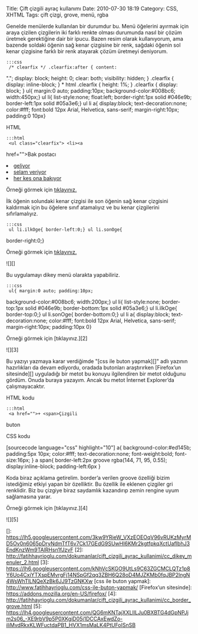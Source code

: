 Title: Çift çizgili ayraç kullanımı
Date: 2010-07-30 18:19
Category: CSS, XHTML
Tags: çift çizgi, grove, menü, rgba

Genelde menülerde kullanılan bir durumdur bu. Menü öğelerini ayırmak
için araya çizilen çizgilerin iki farklı renkte olması durumunda nasıl
bir çözüm üretmek gerektiğine dair bir ipucu. Bazen resim olarak
kullanıyorum, ama bazende soldaki öğenin sağ kenar çizgisine bir renk,
sağdaki öğenin sol kenar çizgisine farklı bir renk atayarak çözüm
üretmeyi deniyorum.  

	:::css
	 /* clearfix */ .clearfix:after { content:
"."; display: block; height: 0; clear: both; visibility: hidden; }
.clearfix { display: inline-block; } * html .clearfix { height: 1%; }
.clearfix { display: block; } ul{ margin:0 auto; padding:10px;
background-color:#008bc6; width:450px;} ul li{ list-style:none;
float:left; border-right:1px solid #046e9b; border-left:1px solid
#05a3e6;} ul li a{ display:block; text-decoration:none; color:#fff;
font:bold 12px Arial, Helvetica, sans-serif; margin-right:10px;
padding:0 10px} 

HTML

	:::html
	 <ul class="clearfix"> <li><a
href="">Bak postacı</a></li> <li><a
href="">geliyor</a></li> <li><a href="">selam
veriyor</a></li> <li><a href="">her kes ona bakıyor</a></li>
</ul> 

Örneği görmek için [tıklayınız.][]

İlk öğenin solundaki kenar çizgisi ile son öğenin sağ kenar çizgisini
kaldırmak için bu öğelere sınıf atamalıyız ve bu kenar çizgilerini
sıfırlamalıyız.

	:::css
	 ul li.ilkOge{ border-left:0;} ul li.sonOge{
border-right:0;} 

Örneği görmek için [tıklayınız.][1]

![][]

Bu uygulamayı dikey menü olarakta yapabiliriz.

	:::css
	 ul{ margin:0 auto; padding:10px;
background-color:#008bc6; width:200px;} ul li{ list-style:none;
border-top:1px solid #046e9b; border-bottom:1px solid #05a3e6;} ul
li.ilkOge{ border-top:0;} ul li.sonOge{ border-bottom:0;} ul li a{
display:block; text-decoration:none; color:#fff; font:bold 12px Arial,
Helvetica, sans-serif; margin-right:10px; padding:10px 0} 

Örneği görmek için [tıklayınız.][2]

![][3]

Bu yazıyı yazmaya karar verdiğimde "[css ile buton yapmak][]" adlı
yazının hazırlıkları da devam ediyordu, oradada butonları araştırırken
[Firefox’un sitesinde][] uyguladığı bir metot bu konuyu ilgilendiren bir
metot olduğunu gördüm. Onuda buraya yazayım. Ancak bu metot İnternet
Explorer’da çalışmayacaktır.

HTML kodu

	:::html
	 <a href="">+ <span>Çizgili
buton</span></a> 

CSS kodu

[sourcecode language="css" highlight="10"] a{ background-color:#ed145b;
padding:5px 10px; color:#fff; text-decoration:none; font-weight:bold;
font-size:16px; } a span{ border-left:2px groove rgba(144, 71, 95,
0.55); display:inline-block; padding-left:6px } 

Koda biraz açıklama getirelim. border’a verilen groove özelliği bizim
istediğimiz etkiyi yapan bir özelliktir. Bu özellik ile eklenen çizgiler
gri renklidir. Biz bu çizgiye biraz saydamlık kazandırıp zemin rengine
uyum sağlamasına yarar.

Örneği görmek için [tıklayınız.][4]

![][5]

</p>

  [tıklayınız.]: http://fatihhayrioglu.com/dokumanlar/cift_cizgili_ayrac_kullanimi/cc_yatay_menuler.html
  [1]: http://fatihhayrioglu.com/dokumanlar/cift_cizgili_ayrac_kullanimi/cc_yatay_menuler_2.html
  []: https://lh5.googleusercontent.com/3kw9YRieW_VXzEOEOqV96vRUKzMyrMD5Ov0n6065pDryNdmTfT6v7Ck17GEdG9SUwHI6KMr2kgtfpkqXctUafIbhJ3EndKnzWm9TAlRHsn1fJzvF
  [2]: http://fatihhayrioglu.com/dokumanlar/cift_cizgili_ayrac_kullanimi/cc_dikey_menuler_2.html
  [3]: https://lh6.googleusercontent.com/kNhVcSKGO9UtLs9C63ZGCMCLQTz1p8Y6Uo4CxiYTXspEMvrgFj14NSpGf2qq3ZBH6Q28oD4MJZKMb0fqJBP2lngN4WsWhTlLNQeXzBk6JJ9TzGNKXw
  [css ile buton yapmak]: http://www.fatihhayrioglu.com/css-ile-buton-yapmak/
  [Firefox’un sitesinde]: https://addons.mozilla.org/en-US/firefox/
  [4]: http://fatihhayrioglu.com/dokumanlar/cift_cizgili_ayrac_kullanimi/cc_border_grove.html
  [5]: https://lh4.googleusercontent.com/QG6mKNTajXXLlILJu0BXBTG4dGpNPJjm2s06_-XE9rbV9p5P0XKgiD05j1DCCAxEwdZo-iliMvdRkxKLWFuctdaPB1_HVX1msMaLK4PtUFoISnSB
